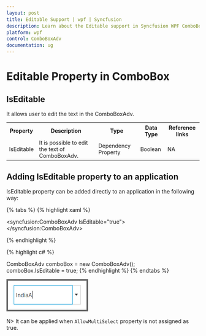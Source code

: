 ```yaml
---
layout: post
title: Editable Support | wpf | Syncfusion
description: Learn about the Editable support in Syncfusion WPF ComboBox (ComboBoxAdv) control with more details.
platform: wpf
control: ComboBoxAdv
documentation: ug
---
```


# Editable Property in ComboBox

## IsEditable

It allows user to edit the text in the ComboBoxAdv.

<table>
<tr>
<th>
Property</th><th>
Description</th><th>
Type</th><th>
Data Type</th><th>
Reference links</th></tr>
<tr>
<td>
IsEditable </td><td>
It is possible to edit the text of ComboBoxAdv.</td><td>
Dependency Property</td><td>
Boolean</td><td>
NA</td></tr>
</table>

## Adding IsEditable property to an application 

IsEditable property can be added directly to an application in the following way: 

{% tabs %}
{% highlight xaml %}

<syncfusion:ComboBoxAdv IsEditable="true"></syncfusion:ComboBoxAdv>

{% endhighlight %}

{% highlight c# %}

ComboBoxAdv comboBox = new ComboBoxAdv();       
comboBox.IsEditable = true;
{% endhighlight %}
{% endtabs %}

![Adding IsEditable property to an application](ComboBoxAdv_images/ComboBoxAdv_img12.png)

N> It can be applied when `AllowMultiSelect` property is not assigned as true.
